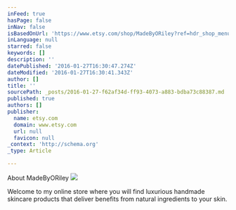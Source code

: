 ```yaml
---
inFeed: true
hasPage: false
inNav: false
isBasedOnUrl: 'https://www.etsy.com/shop/MadeByORiley?ref=hdr_shop_menu'
inLanguage: null
starred: false
keywords: []
description: ''
datePublished: '2016-01-27T16:30:47.274Z'
dateModified: '2016-01-27T16:30:41.343Z'
author: []
title: ''
sourcePath: _posts/2016-01-27-f62af34d-ff93-4073-a883-bdba73c88387.md
published: true
authors: []
publisher:
  name: etsy.com
  domain: www.etsy.com
  url: null
  favicon: null
_context: 'http://schema.org'
_type: Article

---
```

About MadeByORiley
![](https://the-grid-user-content.s3-us-west-2.amazonaws.com/4761725e-b9d9-4fd3-81b9-9a467e31af22.jpg)

Welcome to my online store where you will find luxurious handmade skincare products that deliver benefits from natural ingredients to your skin.